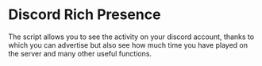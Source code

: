 # Discord Rich Presence
The script allows you to see the activity on your discord account, thanks to which you can advertise but also see how much time you have played on the server and many other useful functions.

